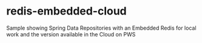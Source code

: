 # redis-embedded-cloud
Sample showing Spring Data Repositories with an Embedded Redis for local work and the version available in the Cloud on PWS
